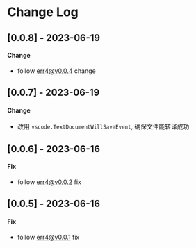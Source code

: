 # Change Log

## [0.0.8] - 2023-06-19

#### Change

- follow err4@v0.0.4 change

## [0.0.7] - 2023-06-19

#### Change

- 改用 `vscode.TextDocumentWillSaveEvent`, 确保文件能转译成功

## [0.0.6] - 2023-06-16

#### Fix

- follow err4@v0.0.2 fix

## [0.0.5] - 2023-06-16

#### Fix

- follow err4@v0.0.1 fix

